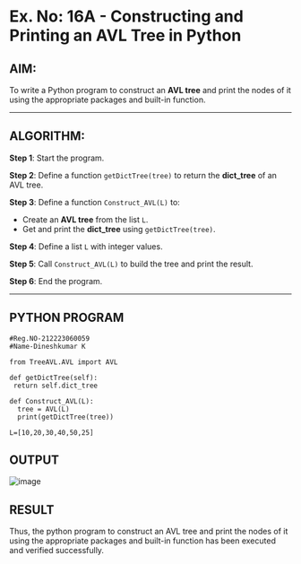 # Ex. No: 16A - Constructing and Printing an AVL Tree in Python

## AIM:
To write a Python program to construct an **AVL tree** and print the nodes of it using the appropriate packages and built-in function.

---

## ALGORITHM:

**Step 1**: Start the program.

**Step 2**: Define a function `getDictTree(tree)` to return the **dict_tree** of an AVL tree.

**Step 3**: Define a function `Construct_AVL(L)` to:
- Create an **AVL tree** from the list `L`.
- Get and print the **dict_tree** using `getDictTree(tree)`.

**Step 4**: Define a list `L` with integer values.

**Step 5**: Call `Construct_AVL(L)` to build the tree and print the result.

**Step 6**: End the program.

---

## PYTHON PROGRAM
```
#Reg.NO-212223060059
#Name-Dineshkumar K

from TreeAVL.AVL import AVL

def getDictTree(self):
 return self.dict_tree

def Construct_AVL(L):
  tree = AVL(L)
  print(getDictTree(tree))

L=[10,20,30,40,50,25]
```

## OUTPUT
![image](https://github.com/user-attachments/assets/bd5cdbff-db93-4bd3-bf72-e9e40adc06a1)


## RESULT
Thus, the python program to construct an AVL tree and print the nodes of it using the appropriate packages and built-in function has been executed and verified successfully.

